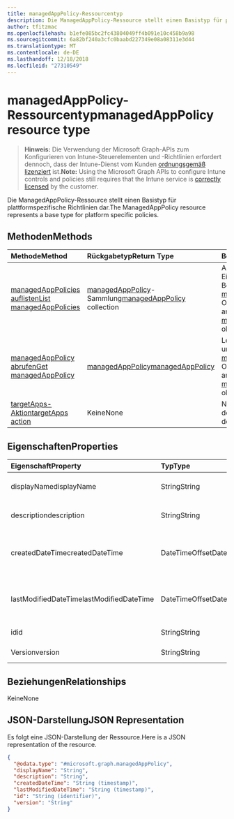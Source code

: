 ```yaml
---
title: managedAppPolicy-Ressourcentyp
description: Die ManagedAppPolicy-Ressource stellt einen Basistyp für plattformspezifische Richtlinien dar.
author: tfitzmac
ms.openlocfilehash: b1efe085bc2fc43804049ff4b091e10c458b9a98
ms.sourcegitcommit: 6a82bf240a3cfc0baabd227349e08a08311e3d44
ms.translationtype: MT
ms.contentlocale: de-DE
ms.lasthandoff: 12/18/2018
ms.locfileid: "27310549"
---
```

# <a name="managedapppolicy-resource-type"></a><span data-ttu-id="d6e37-103">managedAppPolicy-Ressourcentyp</span><span class="sxs-lookup"><span data-stu-id="d6e37-103">managedAppPolicy resource type</span></span>

> <span data-ttu-id="d6e37-104">**Hinweis:** Die Verwendung der Microsoft Graph-APIs zum Konfigurieren von Intune-Steuerelementen und -Richtlinien erfordert dennoch, dass der Intune-Dienst vom Kunden [ordnungsgemäß lizenziert](https://go.microsoft.com/fwlink/?linkid=839381) ist.</span><span class="sxs-lookup"><span data-stu-id="d6e37-104">**Note:** Using the Microsoft Graph APIs to configure Intune controls and policies still requires that the Intune service is [correctly licensed](https://go.microsoft.com/fwlink/?linkid=839381) by the customer.</span></span>

<span data-ttu-id="d6e37-105">Die ManagedAppPolicy-Ressource stellt einen Basistyp für plattformspezifische Richtlinien dar.</span><span class="sxs-lookup"><span data-stu-id="d6e37-105">The ManagedAppPolicy resource represents a base type for platform specific policies.</span></span>
## <a name="methods"></a><span data-ttu-id="d6e37-106">Methoden</span><span class="sxs-lookup"><span data-stu-id="d6e37-106">Methods</span></span>
|<span data-ttu-id="d6e37-107">Methode</span><span class="sxs-lookup"><span data-stu-id="d6e37-107">Method</span></span>|<span data-ttu-id="d6e37-108">Rückgabetyp</span><span class="sxs-lookup"><span data-stu-id="d6e37-108">Return Type</span></span>|<span data-ttu-id="d6e37-109">Beschreibung</span><span class="sxs-lookup"><span data-stu-id="d6e37-109">Description</span></span>|
|:---|:---|:---|
|[<span data-ttu-id="d6e37-110">managedAppPolicies auflisten</span><span class="sxs-lookup"><span data-stu-id="d6e37-110">List managedAppPolicies</span></span>](../api/intune-mam-managedapppolicy-list.md)|<span data-ttu-id="d6e37-111">[managedAppPolicy](../resources/intune-mam-managedapppolicy.md)-Sammlung</span><span class="sxs-lookup"><span data-stu-id="d6e37-111">[managedAppPolicy](../resources/intune-mam-managedapppolicy.md) collection</span></span>|<span data-ttu-id="d6e37-112">Auflisten von Eigenschaften und Beziehungen der [managedAppPolicy](../resources/intune-mam-managedapppolicy.md)-Objekte.</span><span class="sxs-lookup"><span data-stu-id="d6e37-112">List properties and relationships of the [managedAppPolicy](../resources/intune-mam-managedapppolicy.md) objects.</span></span>|
|[<span data-ttu-id="d6e37-113">managedAppPolicy abrufen</span><span class="sxs-lookup"><span data-stu-id="d6e37-113">Get managedAppPolicy</span></span>](../api/intune-mam-managedapppolicy-get.md)|[<span data-ttu-id="d6e37-114">managedAppPolicy</span><span class="sxs-lookup"><span data-stu-id="d6e37-114">managedAppPolicy</span></span>](../resources/intune-mam-managedapppolicy.md)|<span data-ttu-id="d6e37-115">Lesen von Eigenschaften und Beziehungen des [managedAppPolicy](../resources/intune-mam-managedapppolicy.md)-Objekts.</span><span class="sxs-lookup"><span data-stu-id="d6e37-115">Read properties and relationships of the [managedAppPolicy](../resources/intune-mam-managedapppolicy.md) object.</span></span>|
|[<span data-ttu-id="d6e37-116">targetApps-Aktion</span><span class="sxs-lookup"><span data-stu-id="d6e37-116">targetApps action</span></span>](../api/intune-mam-managedapppolicy-targetapps.md)|<span data-ttu-id="d6e37-117">Keine</span><span class="sxs-lookup"><span data-stu-id="d6e37-117">None</span></span>|<span data-ttu-id="d6e37-118">Noch nicht dokumentiert</span><span class="sxs-lookup"><span data-stu-id="d6e37-118">Not yet documented</span></span>|

## <a name="properties"></a><span data-ttu-id="d6e37-119">Eigenschaften</span><span class="sxs-lookup"><span data-stu-id="d6e37-119">Properties</span></span>
|<span data-ttu-id="d6e37-120">Eigenschaft</span><span class="sxs-lookup"><span data-stu-id="d6e37-120">Property</span></span>|<span data-ttu-id="d6e37-121">Typ</span><span class="sxs-lookup"><span data-stu-id="d6e37-121">Type</span></span>|<span data-ttu-id="d6e37-122">Beschreibung</span><span class="sxs-lookup"><span data-stu-id="d6e37-122">Description</span></span>|
|:---|:---|:---|
|<span data-ttu-id="d6e37-123">displayName</span><span class="sxs-lookup"><span data-stu-id="d6e37-123">displayName</span></span>|<span data-ttu-id="d6e37-124">String</span><span class="sxs-lookup"><span data-stu-id="d6e37-124">String</span></span>|<span data-ttu-id="d6e37-125">Anzeigename der Richtlinie</span><span class="sxs-lookup"><span data-stu-id="d6e37-125">Policy display name.</span></span>|
|<span data-ttu-id="d6e37-126">description</span><span class="sxs-lookup"><span data-stu-id="d6e37-126">description</span></span>|<span data-ttu-id="d6e37-127">String</span><span class="sxs-lookup"><span data-stu-id="d6e37-127">String</span></span>|<span data-ttu-id="d6e37-128">Beschreibung der Richtlinie</span><span class="sxs-lookup"><span data-stu-id="d6e37-128">The policy's description.</span></span>|
|<span data-ttu-id="d6e37-129">createdDateTime</span><span class="sxs-lookup"><span data-stu-id="d6e37-129">createdDateTime</span></span>|<span data-ttu-id="d6e37-130">DateTimeOffset</span><span class="sxs-lookup"><span data-stu-id="d6e37-130">DateTimeOffset</span></span>|<span data-ttu-id="d6e37-131">Das Datum und die Uhrzeit der Erstellung der Richtlinie.</span><span class="sxs-lookup"><span data-stu-id="d6e37-131">The date and time the policy was created.</span></span>|
|<span data-ttu-id="d6e37-132">lastModifiedDateTime</span><span class="sxs-lookup"><span data-stu-id="d6e37-132">lastModifiedDateTime</span></span>|<span data-ttu-id="d6e37-133">DateTimeOffset</span><span class="sxs-lookup"><span data-stu-id="d6e37-133">DateTimeOffset</span></span>|<span data-ttu-id="d6e37-134">Das Datum und die Uhrzeit der letzten Änderung der Richtlinie.</span><span class="sxs-lookup"><span data-stu-id="d6e37-134">Last time the policy was modified.</span></span>|
|<span data-ttu-id="d6e37-135">id</span><span class="sxs-lookup"><span data-stu-id="d6e37-135">id</span></span>|<span data-ttu-id="d6e37-136">String</span><span class="sxs-lookup"><span data-stu-id="d6e37-136">String</span></span>|<span data-ttu-id="d6e37-137">Schlüssel der Entität</span><span class="sxs-lookup"><span data-stu-id="d6e37-137">Key of the entity.</span></span>|
|<span data-ttu-id="d6e37-138">Version</span><span class="sxs-lookup"><span data-stu-id="d6e37-138">version</span></span>|<span data-ttu-id="d6e37-139">String</span><span class="sxs-lookup"><span data-stu-id="d6e37-139">String</span></span>|<span data-ttu-id="d6e37-140">Version der Entität</span><span class="sxs-lookup"><span data-stu-id="d6e37-140">Version of the entity.</span></span>|

## <a name="relationships"></a><span data-ttu-id="d6e37-141">Beziehungen</span><span class="sxs-lookup"><span data-stu-id="d6e37-141">Relationships</span></span>
<span data-ttu-id="d6e37-142">Keine</span><span class="sxs-lookup"><span data-stu-id="d6e37-142">None</span></span>
## <a name="json-representation"></a><span data-ttu-id="d6e37-143">JSON-Darstellung</span><span class="sxs-lookup"><span data-stu-id="d6e37-143">JSON Representation</span></span>
<span data-ttu-id="d6e37-144">Es folgt eine JSON-Darstellung der Ressource.</span><span class="sxs-lookup"><span data-stu-id="d6e37-144">Here is a JSON representation of the resource.</span></span>
<!-- {
  "blockType": "resource",
  "keyProperty": "id",
  "@odata.type": "microsoft.graph.managedAppPolicy"
}
-->
``` json
{
  "@odata.type": "#microsoft.graph.managedAppPolicy",
  "displayName": "String",
  "description": "String",
  "createdDateTime": "String (timestamp)",
  "lastModifiedDateTime": "String (timestamp)",
  "id": "String (identifier)",
  "version": "String"
}
```



